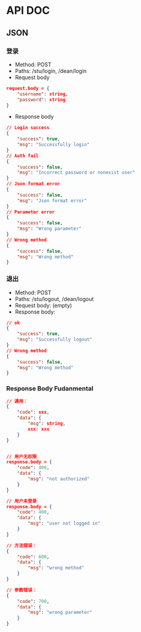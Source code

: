 # API DOC

## JSON

### 登录

- Method: POST
- Paths: /stu/login, /dean/login
- Request body

```json
request.body = {
    "username": string,
    "password": string
}
```

- Response body

```json
// Login success
{
	"success": true,
	"msg": "Successfully login"
}
// Auth fail
{
    "success": false,
    "msg": "Incorrect password or nonexist user"
}
// Json format error
{
    "success": false,
    "msg": "Json format error"
}
// Parameter error
{
    "success": false,
    "msg": "Wrong parameter"
}
// Wrong method
{
    "success": false,
    "msg": "Wrong method"
}
```

### 退出

- Method: POST
- Paths: /stu/logout, /dean/logout
- Request body: (empty)
- Response body:
```json
// ok
{
    "success": true,
    "msg": "Successfully logout"
}
// Wrong method
{
	"success": false,
	"msg": "Wrong method"
}
```

### Response Body Fudanmental
``` json
// 通用：
{
    "code": xxx,
    "data": {
        "msg": string,
        xxx: xxx
    }
}


// 用户无权限
response.body = {
    "code": 400,
    "data": {
        "msg": "not authorized"
    }
}

// 用户未登录
response.body = {
    "code": 400,
    "data": {
        "msg": "user not logged in"
    }
}

// 方法错误：
{
    "code": 600,
    "data": {
        "msg": "wrong method"
    }
}

// 参数错误：
{
    "code": 700,
    "data": {
        "msg": "wrong parameter"
    }
}

```